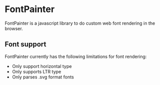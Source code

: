 # FontPainter

FontPainter is a javascript library to do custom web font rendering in the browser. 

## Font support
FontPainter currently has the following limitations for font rendering:
 - Only support horizontal type
 - Only supports LTR type
 - Only parses .svg format fonts

